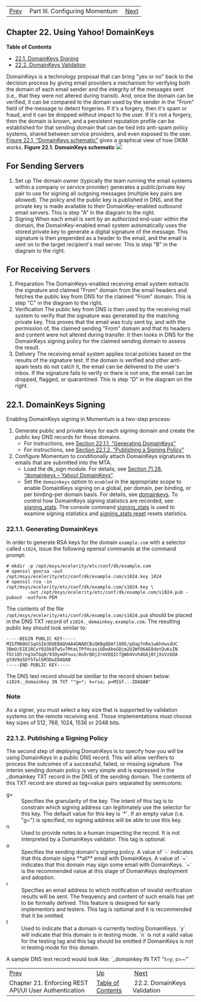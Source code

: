 |     |     |     |
| --- | --- | --- |
| [Prev](auth)  | Part III. Configuring Momentum |  [Next](using_domainkeys.validation) |
## Chapter 22. Using Yahoo! DomainKeys
**Table of Contents**

* [22.1\. DomainKeys Signing](using_domainkeys#using_domainkeys.signing)
* [22.2\. DomainKeys Validation](using_domainkeys.validation)

DomainKeys is a technology proposal that can bring "yes or no" back to the decision process by giving email providers a mechanism for verifying both the domain of each email sender and the integrity of the messages sent (i.e,. that they were not altered during transit). And, once the domain can be verified, it can be compared to the domain used by the sender in the "From" field of the message to detect forgeries. If it's a forgery, then it's spam or fraud, and it can be dropped without impact to the user. If it's not a forgery, then the domain is known, and a persistent reputation profile can be established for that sending domain that can be tied into anti-spam policy systems, shared between service providers, and even exposed to the user.
[Figure 22.1, “DomainKeys schematic”](using_domainkeys#figure_domainkeys_schematic "Figure 22.1. DomainKeys schematic") gives a graphical view of how DKIM works.
<a name="figure_domainkeys_schematic"></a>
**Figure 22.1. DomainKeys schematic**
![](images/gr_dkeys_1.gif)
## For Sending Servers
1.  Set up
    The domain owner (typically the team running the email systems within a company or service provider) generates a public/private key pair to use for signing all outgoing messages (multiple key pairs are allowed). The policy and the public key is published in DNS, and the private key is made available to their DomainKey-enabled outbound email servers. This is step "A" in the diagram to the right.
2.  Signing
    When each email is sent by an authorized end-user within the domain, the DomainKey-enabled email system automatically uses the stored private key to generate a digital signature of the message. This signature is then prepended as a header to the email, and the email is sent on to the target recipient's mail server. This is step "B" in the diagram to the right.
## For Receiving Servers
1.  Preparation
    The DomainKeys-enabled receiving email system extracts the signature and claimed "From" domain from the email headers and fetches the public key from DNS for the claimed "From" domain. This is step "C" in the diagram to the right.
2.  Verification
    The public key from DNS is then used by the receiving mail system to verify that the signature was generated by the matching private key. This proves that the email was truly sent by, and with the permission of, the claimed sending "From" domain and that its headers and content were not altered during transfer. It then looks in DNS for the DomainKeys signing policy for the claimed sending domain to assess the result.
3.  Delivery
    The receiving email system applies local policies based on the results of the signature test. If the domain is verified and other anti-spam tests do not catch it, the email can be delivered to the user's inbox. If the signature fails to verify or there is not one, the email can be dropped, flagged, or quarantined. This is step "D" in the diagram on the right.
## 22.1. DomainKeys Signing
Enabling DomainKeys signing in Momentum is a two-step process:
1.  Generate public and private keys for each signing domain and create the public key DNS records for those domains.
    *   For instructions, see [Section 22.1.1, “Generating DomainKeys”](using_domainkeys#using_domainkeys.generating "22.1.1. Generating DomainKeys")
    *   For instructions, see [Section 22.1.2, “Publishing a Signing Policy”](using_domainkeys#using_domainkeys.publishing "22.1.2. Publishing a Signing Policy")
2.  Configure Momentum to conditionally attach DomainKeys signatures to emails that are submitted into the MTA.
    *   Load the dk_sign module. For details, see [Section 71.28, “domainkeys – Yahoo! DomainKeys”](modules.domainkeys "71.28. domainkeys – Yahoo! DomainKeys").
    *   Set the `domainkeys` option to `enabled` in the appropriate scope to enable DomainKeys signing on a global, per domain, per binding, or per binding-per domain basis. For details, see [domainkeys](conf.ref.domainkeys "domainkeys").
To control how DomainKeys signing statistics are recorded, see [signing_stats](conf.ref.signing_stats "signing_stats"). The console command [signing_stats](console_commands.signing_stats "signing_stats") is used to examine signing statistics and [signing_stats reset](console_commands.signing_stats_reset "signing_stats reset") resets statistics.
### 22.1.1. Generating DomainKeys
In order to generate RSA keys for the domain `example.com` with a selector called `s1024`, issue the following openssl commands at the command prompt:
```
# mkdir -p /opt/msys/ecelerity/etc/conf/dk/example.com
# openssl genrsa -out /opt/msys/ecelerity/etc/conf/dk/example.com/s1024.key 1024
# openssl rsa -in /opt/msys/ecelerity/etc/conf/dk/example.com/s1024.key \
        -out /opt/msys/ecelerity/etc/conf/dk/example.com/s1024.pub -pubout -outform PEM
```
The contents of the file `/opt/msys/ecelerity/etc/conf/dk/example.com/s1024.pub` should be placed in the DNS TXT record of `s1024._domainkey.example.com`.
The resulting public key should look similar to:
```
-----BEGIN PUBLIC KEY-----
MIGfMA0GCSqGSIb3DQEBAQUAA4GNADCBiQKBgQDAf1O8E/pDap7nRe1w6hVwsdUC
3BmO/EIE1RCxY92Dk8TwSv7MteLTPfHcasiUDeAboGDjm2U2WfO6AE8detDuKsIN
TGt1QY/ng3aTGq0/93OyeUFnux/8o9rQOjZrmVQQICfgWb4VvhdG6j0tjXoVzGOA
gYdV9a5DY5fwlbM3DwIDAQAB
-----END PUBLIC KEY-----
```
The DNS text record should be similiar to the record shown below:
`s1024._domainkey IN TXT ""g=*; k=rsa; p=MIGf...IDAQAB"`
### Note
As a signer, you must select a key size that is supported by validation systems on the remote receiving end. Those implementations must choose key sizes of 512, 768, 1024, 1536 or 2048 bits.
### 22.1.2. Publishing a Signing Policy
The second step of deploying DomainKeys is to specify how you will be using DomainKeys in a public DNS record. This will allow verifiers to process the outcomes of a successful, failed, or missing signature.
The interim sending domain policy is very simple and is expressed in the _domainkey TXT record in the DNS of the sending domain. The contents of this TXT record are stored as tag=value pairs separated by semicolons:
<dl className="variablelist">
<dt>g=</dt>
<dd>
Specifies the granularity of the key. The intent of this tag is to constrain which signing address can legitimately use the selector for this key. The default value for this key is `*`. If an empty value (i.e. "g=") is specified, no signing address will be able to use this key.
</dd>
<dt>n</dt>
<dd>
Used to provide notes to a human inspecting the record. It is not interpreted by a DomainKeys validator. This tag is optional.
</dd>
<dt>o</dt>
<dd>
Specifies the sending domain's signing policy. A value of `-` indicates that this domain signs **all** email with DomainKeys. A value of `~` indicates that this domain may sign some email with DomainKeys. `~` is the recommended value at this stage of DomainKeys deployment and adoption.
</dd>
<dt>r</dt>
<dd>
Specifies an email address to which notification of invalid verification results will be sent. The frequency and content of such emails has yet to be formally defined. This feature is designed for early implementors and testers. This tag is optional and it is recommended that it be omitted.
</dd>
<dt>t</dt>
<dd>
Used to indicate that a domain is currently testing DomainKeys. `y` will indicate that this domain is in testing mode. `n` is not a valid value for the testing tag and this tag should be omitted if DomainKeys is not in testing mode for this domain.
</dd>
</dl>
A sample DNS text record would look like:
`_domainkey IN TXT "t=y; o=~"`

|     |     |     |
| --- | --- | --- |
| [Prev](auth)  | [Up](p.configuration) |  [Next](using_domainkeys.validation) |
| Chapter 21. Enforcing REST API/UI User Authentication  | [Table of Contents](index) |  22.2. DomainKeys Validation |
